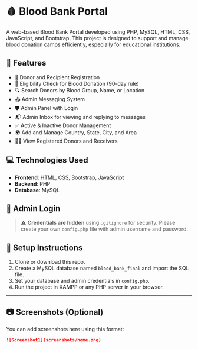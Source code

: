# 🩸 Blood Bank Portal

A web-based Blood Bank Portal developed using PHP, MySQL, HTML, CSS, JavaScript, and Bootstrap. This project is designed to support and manage blood donation camps efficiently, especially for educational institutions.

## 🔧 Features

- 🧾 Donor and Recipient Registration
- 📅 Eligibility Check for Blood Donation (90-day rule)
- 🔍 Search Donors by Blood Group, Name, or Location
- 📤 Admin Messaging System
- 🛡️ Admin Panel with Login
- 📬 Admin Inbox for viewing and replying to messages
- ✅ Active & Inactive Donor Management
- 🌍 Add and Manage Country, State, City, and Area
- 🧑‍⚕️ View Registered Donors and Receivers

## 💻 Technologies Used

- **Frontend**: HTML, CSS, Bootstrap, JavaScript
- **Backend**: PHP
- **Database**: MySQL

## 🔐 Admin Login

> ⚠️ **Credentials are hidden** using `.gitignore` for security. Please create your own `config.php` file with admin username and password.

## 📂 Setup Instructions

1. Clone or download this repo.
2. Create a MySQL database named `blood_bank_final` and import the SQL file.
3. Set your database and admin credentials in `config.php`.
4. Run the project in XAMPP or any PHP server in your browser.

---

## 📷 Screenshots (Optional)

You can add screenshots here using this format:

```markdown
![Screenshot1](screenshots/home.png)
